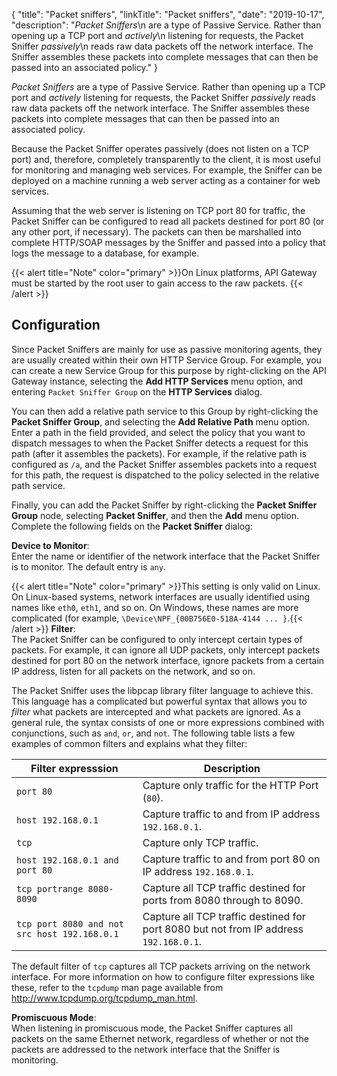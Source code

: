 {
"title": "Packet sniffers",
"linkTitle": "Packet sniffers",
"date": "2019-10-17",
"description": "*Packet Sniffers*\\n are a type of Passive Service. Rather than opening up a TCP port and *actively*\\n listening for requests, the Packet Sniffer *passively*\\n reads raw data packets off the network interface. The Sniffer assembles these packets into complete messages that can then be passed into an associated policy."
}
﻿
<div id="p_general_pcap_over">

*Packet Sniffers*
are a type of Passive Service. Rather than opening up a TCP port and *actively*
listening for requests, the Packet Sniffer *passively*
reads raw data packets off the network interface. The Sniffer assembles these packets into complete messages that can then be passed into an associated policy.

Because the Packet Sniffer operates passively (does not listen on a TCP port) and, therefore, completely transparently to the client, it is most useful for monitoring and managing web services. For example, the Sniffer can be deployed on a machine running a web server acting as a container for web services.

Assuming that the web server is listening on TCP port 80 for traffic, the Packet Sniffer can be configured to read all packets destined for port 80 (or any other port, if necessary). The packets can then be marshalled into complete HTTP/SOAP messages by the Sniffer and passed into a policy that logs the message to a database, for example.

{{< alert title="Note" color="primary" >}}On Linux platforms, API Gateway must be started by the root user to gain access to the raw packets. {{< /alert >}}

</div>

<div id="p_general_pcap_conf">

Configuration
-------------

Since Packet Sniffers are mainly for use as passive monitoring agents, they are usually created within their own HTTP Service Group. For example, you can create a new Service Group for this purpose by right-clicking on the API Gateway instance, selecting the **Add HTTP Services**
menu option, and entering `Packet Sniffer Group`
on the **HTTP Services**
dialog.

You can then add a relative path service to this Group by right-clicking the **Packet Sniffer Group**, and selecting the **Add Relative Path**
menu option. Enter a path in the field provided, and select the policy that you want to dispatch messages to when the Packet Sniffer detects a request for this path (after it assembles the packets). For example, if the relative path is configured as `/a`, and the Packet Sniffer assembles packets into a request for this path, the request is dispatched to the policy selected in the relative path service.

Finally, you can add the Packet Sniffer by right-clicking the **Packet Sniffer Group**
node, selecting **Packet Sniffer**, and then the **Add**
menu option. Complete the following fields on the **Packet Sniffer**
dialog:

**Device to Monitor**:\
Enter the name or identifier of the network interface that the Packet Sniffer is to monitor. The default entry is `any`.

{{< alert title="Note" color="primary" >}}This setting is only valid on Linux. On Linux-based systems, network interfaces are usually identified using names like `eth0`, `eth1`, and so on. On Windows, these names are more complicated (for example, `\Device\NPF_{00B756E0-518A-4144 ... }`.{{< /alert >}}
**Filter**:\
The Packet Sniffer can be configured to only intercept certain types of packets. For example, it can ignore all UDP packets, only intercept packets destined for port 80 on the network interface, ignore packets from a certain IP address, listen for all packets on the network, and so on.

The Packet Sniffer uses the libpcap
library filter language to achieve this. This language has a complicated but powerful syntax that allows you to *filter*
what packets are intercepted and what packets are ignored. As a general rule, the syntax consists of one or more expressions combined with conjunctions, such as `and`, `or`, and `not`. The following table lists a few examples of common filters and explains what they filter:

| Filter expresssion                           | Description                                                                           |
|----------------------------------------------|---------------------------------------------------------------------------------------|
| `port 80`                                    | Capture only traffic for the HTTP Port (`80`).                                        |
| `host 192.168.0.1`                           | Capture traffic to and from IP address `192.168.0.1`.                                 |
| `tcp`                                        | Capture only TCP traffic.                                                             |
| `host 192.168.0.1 and port 80`               | Capture traffic to and from port 80 on IP address `192.168.0.1`.                      |
| `tcp portrange 8080-8090`                    | Capture all TCP traffic destined for ports from 8080 through to 8090.                 |
| `tcp port 8080 and not src host 192.168.0.1` | Capture all TCP traffic destined for port 8080 but not from IP address `192.168.0.1`. |

The default filter of `tcp`
captures all TCP packets arriving on the network interface. For more information on how to configure filter expressions like these, refer to the `tcpdump`
man page available from <http://www.tcpdump.org/tcpdump_man.html>.

**Promiscuous Mode**:\
When listening in promiscuous mode, the Packet Sniffer captures all packets on the same Ethernet network, regardless of whether or not the packets are addressed to the network interface that the Sniffer is monitoring.

</div>
